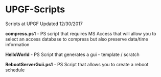 # UPGF-Scripts
Scripts at UPGF<o/>
Updated 12/30/2017<p/>
<b>compress.ps1</b> - PS script that requires MS Access that will allow you to select an access database to compress but also preserve data/time information<p/>
<b>HelloWorld</b> - PS Script that generates a gui - template / scratch<p/>
<b>RebootServerGuii.ps1</b> - PS Script that allows you to create a reboot schedule<p/>

